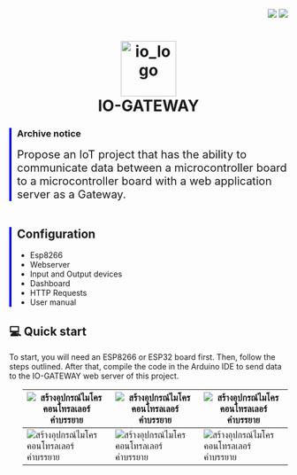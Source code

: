 <p align="right">
  <img src="https://img.shields.io/badge/PHP-v7.4-777BB4"/>
  <img src="https://img.shields.io/badge/Arduino_IDE-v1.8.13-00979D"/>

</p>
<h1 align="center">
  <img src="https://github.com/user-attachments/assets/cb8a947b-8ce8-40bd-9827-9ee32c7c0fda" alt="io_logo" width="100"/>  
  <br>IO-GATEWAY
</h1>
<div style="border-left: 4px solid blue; padding-left: 10px;">
  <h3>Archive notice</h3>
  <span style="font-size: 20px;">Propose an IoT project that has the ability to communicate data between a microcontroller board to a microcontroller board with a web application server as a Gateway.</span>

</div>
<br>
<div style="border-left: 4px solid blue; padding-left: 10px; margin-top: 20px;">
  <h2>Configuration</h2>
  <ul>
    <li>Esp8266</li>
    <li>Webserver</li>
    <li>Input and Output devices</li>
    <li>Dashboard</li>
    <li>HTTP Requests</li>
    <li>User manual</li>
  </ul>
</div>
 <h2>💻 Quick start</h2>
 To start, you will need an ESP8266 or ESP32 board first. Then, follow the steps outlined. After that, compile the code in the Arduino IDE to send data to the IO-GATEWAY web server of this project.
  <ul>



| ![สร้างอุปกรณ์ไมโครคอนโทรลเลอร์](https://github.com/user-attachments/assets/cba7e9e6-635e-4146-ac4d-7694ddd668db) <br>คำบรรยาย | ![สร้างอุปกรณ์ไมโครคอนโทรลเลอร์](https://github.com/user-attachments/assets/cba7e9e6-635e-4146-ac4d-7694ddd668db) <br>คำบรรยาย | ![สร้างอุปกรณ์ไมโครคอนโทรลเลอร์](https://github.com/user-attachments/assets/cba7e9e6-635e-4146-ac4d-7694ddd668db) <br>คำบรรยาย |
|-----------------------------------|-----------------------------------|-----------------------------------|
| ![สร้างอุปกรณ์ไมโครคอนโทรลเลอร์](https://github.com/user-attachments/assets/cba7e9e6-635e-4146-ac4d-7694ddd668db) <br>คำบรรยาย | ![สร้างอุปกรณ์ไมโครคอนโทรลเลอร์](https://github.com/user-attachments/assets/cba7e9e6-635e-4146-ac4d-7694ddd668db) <br>คำบรรยาย | ![สร้างอุปกรณ์ไมโครคอนโทรลเลอร์](https://github.com/user-attachments/assets/cba7e9e6-635e-4146-ac4d-7694ddd668db) <br>คำบรรยาย |
